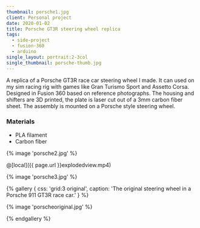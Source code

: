 ```yaml
---
thumbnail: porsche1.jpg
client: Personal project
date: 2020-01-02
title: Porsche GT3R steering wheel replica
tags:
  - side-project
  - fusion-360
  - arduino
single_layout: portrait:2-3col
single_thumbnail: porsche-thumb.jpg
---
```


A replica of a Porsche GT3R race car steering wheel I made. It can used on my sim racing rig with games like Gran Turismo Sport and Assetto Corsa. Designed in Fusion 360 based on reference photographs. The housing and shifters are 3D printed, the plate is laser cut out of a 3mm carbon fiber sheet. The assembly is mounted on a Porsche style steering wheel.

### Materials

- PLA filament
- Carbon fiber

<div class="block gallery grid:bmw grid:full">

{% image 'porsche2.jpg' %}

@[local]({{ page.url }}explodedview.mp4)

{% image 'porsche3.jpg' %}

</div>

{% gallery {
  css: 'grid:3 original',
  caption: 'The original steering wheel in a Porsche 911 GT3R race car.'
} %}

{% image 'porscheoriginal.jpg' %}

{% endgallery %}
